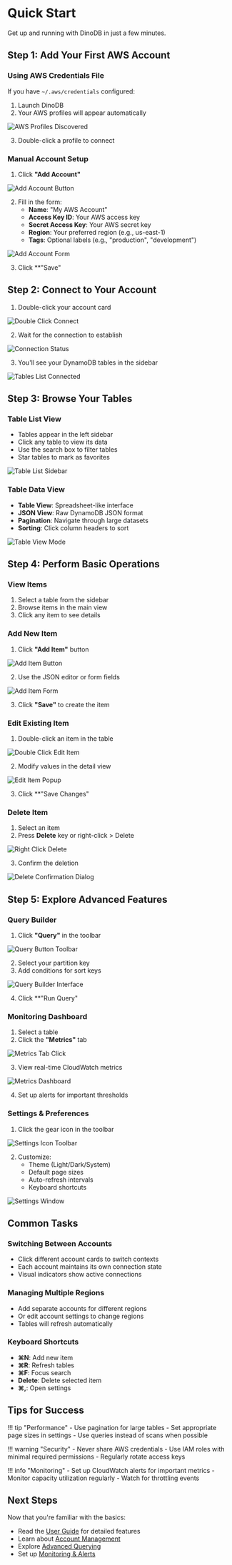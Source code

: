 # Quick Start

Get up and running with DinoDB in just a few minutes.

## Step 1: Add Your First AWS Account

### Using AWS Credentials File
If you have `~/.aws/credentials` configured:
1. Launch DinoDB
2. Your AWS profiles will appear automatically

![AWS Profiles Discovered](../assets/screenshots/aws-profiles-discovered.png)

3. Double-click a profile to connect

### Manual Account Setup
1. Click **"Add Account"**

![Add Account Button](../assets/screenshots/add-account-button.png)

2. Fill in the form:
   - **Name**: "My AWS Account"
   - **Access Key ID**: Your AWS access key
   - **Secret Access Key**: Your AWS secret key
   - **Region**: Your preferred region (e.g., us-east-1)
   - **Tags**: Optional labels (e.g., "production", "development")

![Add Account Form](../assets/screenshots/quickstart-add-account-form.png)

3. Click **"Save"

## Step 2: Connect to Your Account

1. Double-click your account card

![Double Click Connect](../assets/screenshots/double-click-connect.png)

2. Wait for the connection to establish

![Connection Status](../assets/screenshots/quickstart-connection-status.png)

3. You'll see your DynamoDB tables in the sidebar

![Tables List Connected](../assets/screenshots/tables-list-connected.png)

## Step 3: Browse Your Tables

### Table List View
- Tables appear in the left sidebar
- Click any table to view its data
- Use the search box to filter tables
- Star tables to mark as favorites

![Table List Sidebar](../assets/screenshots/table-list-sidebar.png)

### Table Data View
- **Table View**: Spreadsheet-like interface
- **JSON View**: Raw DynamoDB JSON format
- **Pagination**: Navigate through large datasets
- **Sorting**: Click column headers to sort

![Table View Mode](../assets/screenshots/table-view-mode.png)

## Step 4: Perform Basic Operations

### View Items
1. Select a table from the sidebar
2. Browse items in the main view
3. Click any item to see details

### Add New Item
1. Click **"Add Item"** button

![Add Item Button](../assets/screenshots/add-item-button-toolbar.png)

2. Use the JSON editor or form fields

![Add Item Form](../assets/screenshots/add-item-form-fields.png)

3. Click **"Save"** to create the item

### Edit Existing Item
1. Double-click an item in the table

![Double Click Edit Item](../assets/screenshots/double-click-edit-item.png)

2. Modify values in the detail view

![Edit Item Popup](../assets/screenshots/edit-item-popup.png)

3. Click **"Save Changes"

### Delete Item
1. Select an item
2. Press **Delete** key or right-click > Delete

![Right Click Delete](../assets/screenshots/right-click-delete.png)

3. Confirm the deletion

![Delete Confirmation Dialog](../assets/screenshots/delete-confirmation-dialog.png)

## Step 5: Explore Advanced Features

### Query Builder
1. Click **"Query"** in the toolbar

![Query Button Toolbar](../assets/screenshots/query-button-toolbar.png)

2. Select your partition key
3. Add conditions for sort keys

![Query Builder Interface](../assets/screenshots/query-builder-interface.png)

4. Click **"Run Query"

### Monitoring Dashboard
1. Select a table
2. Click the **"Metrics"** tab

![Metrics Tab Click](../assets/screenshots/metrics-tab-click.png)

3. View real-time CloudWatch metrics

![Metrics Dashboard](../assets/screenshots/metrics-dashboard.png)

4. Set up alerts for important thresholds

### Settings & Preferences
1. Click the gear icon in the toolbar

![Settings Icon Toolbar](../assets/screenshots/settings-icon-toolbar.png)

2. Customize:
   - Theme (Light/Dark/System)
   - Default page sizes
   - Auto-refresh intervals
   - Keyboard shortcuts

![Settings Window](../assets/screenshots/settings-window.png)

## Common Tasks

### Switching Between Accounts
- Click different account cards to switch contexts
- Each account maintains its own connection state
- Visual indicators show active connections

### Managing Multiple Regions
- Add separate accounts for different regions
- Or edit account settings to change regions
- Tables will refresh automatically

### Keyboard Shortcuts
- **⌘N**: Add new item
- **⌘R**: Refresh tables
- **⌘F**: Focus search
- **Delete**: Delete selected item
- **⌘,**: Open settings

## Tips for Success

!!! tip "Performance"
    - Use pagination for large tables
    - Set appropriate page sizes in settings
    - Use queries instead of scans when possible

!!! warning "Security"
    - Never share AWS credentials
    - Use IAM roles with minimal required permissions
    - Regularly rotate access keys

!!! info "Monitoring"
    - Set up CloudWatch alerts for important metrics
    - Monitor capacity utilization regularly
    - Watch for throttling events

## Next Steps

Now that you're familiar with the basics:

- Read the [User Guide](../user-guide/account-management.md) for detailed features
- Learn about [Account Management](../user-guide/account-management.md)
- Explore [Advanced Querying](../user-guide/query-builder.md)
- Set up [Monitoring & Alerts](../user-guide/monitoring.md)